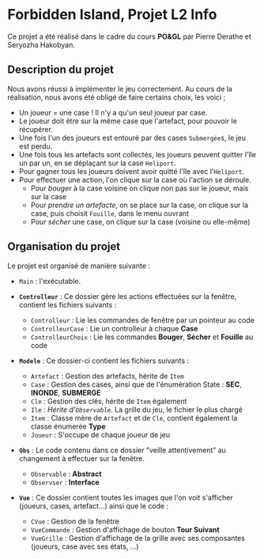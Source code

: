 # Forbidden Island, Projet L2 Info

Ce projet a été réalisé dans le cadre du cours **PO&GL** par Pierre Derathe et Seryozha Hakobyan.

## Description du projet

Nous avons réussi à implémenter le jeu correctement. Au cours de la réalisation, nous avons été obligé de faire certains choix, les voici ;

- Un joueur = une case ! Il n'y a qu'un seul joueur par case.
- Le joueur doit être sur la même case que l'artefact, pour pouvoir le récupérer.
- Une fois l'un des joueurs est entouré par des cases `Submergée`s, le jeu est perdu.
- Une fois tous les artefacts sont collectés, les joueurs peuvent quitter l'île un par un, en se déplaçant sur la case `Heliport`.
- Pour gagner tous les joueurs doivent avoir quitté l'île avec l'`Heliport`.
- Pour effectuer une action, l'on clique sur la case où l'action se déroule. 
  - Pour *bouger* à la case voisine on clique non pas sur le joueur, mais sur la case
  - Pour *prendre un artefacte*, on se place sur la case, on clique sur la case, puis choisit `Fouille`, dans le menu ouvrant
  - Pour *sécher* une case, on clique sur la case (voisine ou elle-même)

## Organisation du projet

Le projet est organisé de manière suivante :

- `Main` : l'exécutable.

- **`Controlleur`** : Ce dossier gère les actions effectuées sur la fenêtre, contient les fichiers suivants :
  - `Controlleur` : Lie les commandes de fenêtre par un pointeur au code
  - `ControlleurCase` : Lie un controlleur à chaque **Case**
  - `ControlleurChoix` : Lie les commandes **Bouger**, **Sécher** et **Fouille** au code 

- **`Modele`** : Ce dossier-ci contient les fichiers suivants :
  - `Artefact` : Gestion des artefacts, hérite de `Item`
  - `Case` : Gestion des cases, ainsi que de l'énumération State : **SEC**, **INONDE**, **SUBMERGE**
  - `Cle` : Gestion des clés, hérite de `Item` également
  - `Ile` : *Hérite d'`Observable`*. La grille du jeu, le fichier le plus chargé
  - `Item` : Classe mère de `Artefact` et de `Cle`, contient également la classe énumerée **Type**
  - `Joueur` : S'occupe de chaque joueur de jeu

- **`Obs`** : Le code contenu dans ce dossier "veille attentivement" au changement à effectuer sur la fenêtre. 
  - `Observable` : **Abstract**
  - `Observser` : **Interface**

- **`Vue`**  : Ce dossier contient toutes les images que l'on voit s'afficher (joueurs, cases, artefact...) ainsi que le code :
    - `CVue` : Gestion de la fenêtre
    - `VueCommande` : Gestion d'affichage de bouton **Tour Suivant**
    - `VueGrille` : Gestion d'affichage de la grille avec ses composantes (joueurs, case avec ses états, ...)
